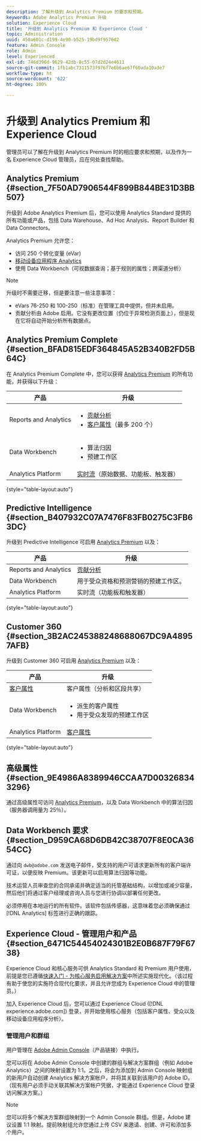 ```yaml
---
description: 了解升级到 Analytics Premium 的要求和预期。
keywords: Adobe Analytics Premium 升级
solution: Experience Cloud
title: '升级到 Analytics Premium 和 Experience Cloud '
topic: Administration
uuid: 450a601c-d199-4e90-b525-19bd9f9576d2
feature: Admin Console
role: Admin
level: Experienced
exl-id: 746d396d-9629-42db-8c55-07d2d24e4611
source-git-commit: 1fb1abc7311573f976f7e6b6ae67f60ada10a3e7
workflow-type: ht
source-wordcount: '622'
ht-degree: 100%

---
```


# 升级到 Analytics Premium 和 Experience Cloud

管理员可以了解在升级到 Analytics Premium 时的相应要求和预期，以及作为一名 Experience Cloud 管理员，应在何处查找帮助。

## Analytics Premium {#section_7F50AD7906544F899B844BE31D3BB507}

升级到 Adobe Analytics Premium 后，您可以使用 Analytics Standard 提供的所有功能或产品，包括 Data Warehouse、Ad Hoc Analysis、Report Builder 和 Data Connectors。

Analytics Premium 允许您：

* 访问 250 个转化变量 (eVar)
* [移动设备应用程序 Analytics](https://experienceleague.adobe.com/docs/mobile-services/using/home.html?lang=zh-Hans)
* 使用 Data Workbench（可视数据查询；基于规则的属性；跨渠道分析）

>[!NOTE]
>
>升级时不需要迁移，但是要注意一些注意事项：
>
>* eVars 76-250 和 100-250（标准）在管理工具中提供，但并未启用。
>* 贡献分析由 Adobe 启用。它没有更改位置（仍位于异常检测页面上），但是现在它将自动开始分析所有数据点。


## Analytics Premium Complete {#section_BFAD815EDF364845A52B340B2FD5B64C}

在 Analytics Premium Complete 中，您可以获得 [Analytics Premium](upgrade-to-analytics-premium.md#section_7F50AD7906544F899B844BE31D3BB507) 的所有功能，并获得以下升级：

| 产品 | 升级 |
|--- |--- |
| Reports and Analytics | <ul><li>[贡献分析](https://experienceleague.adobe.com/docs/analytics/analyze/analysis-workspace/virtual-analyst/contribution-analysis/ca-tokens.html?lang=zh-Hans)</li><li>[客户属性](attributes.md#concept_ACFEE7C8B8E94875BA0825CDF4913AF1)（最多 200 个）</li></ul> |
| Data Workbench | <ul><li>算法归因</li><li>预建工作区</li></ul> |
| Analytics Platform | [实时流](https://github.com/AdobeDocs/analytics-1.4-apis/blob/master/docs/live-stream-api/index.md)（原始数据、功能板、触发器） |

{style=&quot;table-layout:auto&quot;}

## Predictive Intelligence {#section_B407932C07A7476F83FB0275C3FB63DC}

升级到 Predictive Intelligence 可启用 [Analytics Premium](upgrade-to-analytics-premium.md#section_7F50AD7906544F899B844BE31D3BB507) 以及：

| 产品 | 升级 |
|---|---|
| Reports and Analytics | [贡献分析](https://experienceleague.adobe.com/docs/analytics/analyze/analysis-workspace/virtual-analyst/contribution-analysis/ca-tokens.html?lang=zh-Hans) |
| Data Workbench | 用于受众资格和预测营销的预建工作区。 |
| Analytics Platform | 实时流（功能板和触发器） |

{style=&quot;table-layout:auto&quot;}

## Customer 360 {#section_3B2AC245388248688067DC9A48957AFB}

升级到 Customer 360 可启用 [Analytics Premium](upgrade-to-analytics-premium.md#section_7F50AD7906544F899B844BE31D3BB507) 以及：

| 产品 | 升级 |
|--- |--- |
| [客户属性](attributes.md) | 客户属性（分析和区段共享） |
| Data Workbench | <ul><li>派生的客户属性</li><li>用于受众发现的预建工作区</li></ul> |
| Analytics Platform | [客户属性](attributes.md) |

{style=&quot;table-layout:auto&quot;}

## 高级属性 {#section_9E4986A8389946CCAA7D003268343296}

通过高级属性可访问 [Analytics Premium](upgrade-to-analytics-premium.md#section_7F50AD7906544F899B844BE31D3BB507)，以及 Data Workbench 中的算法归因（服务器调用量为 25％）。

## Data Workbench 要求 {#section_D959CA68D6DB42C38707F8E0CA3654CC}

通过向 `dwb@adobe.com` 发送电子邮件，受支持的用户可请求更新所有的客户端许可证，以便反映 Premium。该更新可以启用算法归因等功能。

技术运营人员审查您的合同承诺并确定适当的托管基础结构，以增加或减少容量，然后他们将通过客户经理或咨询人员与您进行协调以部署任何更改。

必须停用在本地运行的所有软件。该软件包括传感器，这意味着您必须确保通过 [!DNL Analytics] 标签进行正确的跟踪。

## Experience Cloud - 管理用户和产品 {#section_6471C54454024301B2E0B687F79F6738}

Experience Cloud 和核心服务可供 Analytics Standard 和 Premium 用户使用，前提是您已遵循[快速入门 - 为核心服务启用解决方案](core-services.md#concept_07ED1D5C64234E77976E6D572E78FB9C)中所述实施现代化。（该过程有助于使您的实施符合现代化要求，并且允许您成为 Experience Cloud 中的管理员。）

加入 Experience Cloud 后，您可以通过 Experience Cloud ([!DNL experience.adobe.com]) 登录，并开始使用核心服务（包括客户属性、受众以及移动设备应用程序分析）。

### 管理用户和群组

用户管理在 [Adobe Admin Console](https://helpx.adobe.com/cn/enterprise/using/admin-console.html)（产品链接）中执行。

您可以将在 Adobe Admin Console 中创建的群组与解决方案群组（例如 Adobe Analytics）之间的映射设置为 1:1。之后，将会为添加到 Admin Console 映射组的新用户自动创建 Analytics 解决方案帐户，并将其关联到该用户的 Adobe ID。（现有用户必须手动关联其解决方案帐户凭据，才能通过 Experience Cloud 登录访问解决方案。）

>[!NOTE]
>
>您可以将多个解决方案群组映射到一个 Admin Console 群组。但是，Adobe 建议设置 1:1 映射。提前映射组允许您通过上传 CSV 来邀请、创建、许可和添加多个用户。
